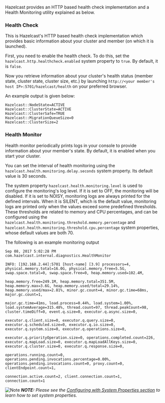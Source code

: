 Hazelcast provides an HTTP based health check implementation and a Health Monitoring utility explained as below.


### Health Check

This is Hazelcast's HTTP based health check implementation which provides basic information about your cluster and member (on which it is launched). 

First, you need to enable the health check. To do this, set the `hazelcast.http.healthcheck.enabled` system property to `true`. By default, it is `false`.

Now you retrieve information about your cluster's health status (member state, cluster state, cluster size, etc.) by launching `http://<your member's host IP>:5701/hazelcast/health` on your preferred browser.

An example output is given below:

```
Hazelcast::NodeState=ACTIVE
Hazelcast::ClusterState=ACTIVE
Hazelcast::ClusterSafe=TRUE
Hazelcast::MigrationQueueSize=0
Hazelcast::ClusterSize=2
```


### Health Monitor

Health monitor periodically prints logs in your console to provide information about your member's state. By default, it is enabled when you start your cluster.

You can set the interval of health monitoring using the `hazelcast.health.monitoring.delay.seconds` system property. Its default value is 30 seconds.

The system property `hazelcast.health.monitoring.level` is used to configure the monitoring's log level. If it is set to OFF, the monitoring will be disabled. If it is set to NOISY, monitoring logs are always printed for the defined intervals. When it is SILENT, which is the default value, monitoring logs are printed only when the values exceed some predefined thresholds. These thresholds are related to memory and CPU percentages, and can be configured using the `hazelcast.health.monitoring.threshold.memory.percentage` and `hazelcast.health.monitoring.threshold.cpu.percentage` system properties, whose default values are both 70.

The following is an example monitoring output


```
Sep 08, 2017 5:02:28 PM com.hazelcast.internal.diagnostics.HealthMonitor

INFO: [192.168.2.44]:5701 [host-name] [3.9] processors=4, physical.memory.total=16.0G, physical.memory.free=5.5G, swap.space.total=0, swap.space.free=0, heap.memory.used=102.4M, 

heap.memory.free=249.1M, heap.memory.total=351.5M, heap.memory.max=3.6G, heap.memory.used/total=29.14%, heap.memory.used/max=2.81%, minor.gc.count=4, minor.gc.time=68ms, major.gc.count=1, 

major.gc.time=41ms, load.process=0.44%, load.system=1.00%, load.systemAverage=315.48%, thread.count=97, thread.peakCount=98, cluster.timeDiff=0, event.q.size=0, executor.q.async.size=0, 

executor.q.client.size=0, executor.q.query.size=0, executor.q.scheduled.size=0, executor.q.io.size=0, executor.q.system.size=0, executor.q.operations.size=0, 

executor.q.priorityOperation.size=0, operations.completed.count=226, executor.q.mapLoad.size=0, executor.q.mapLoadAllKeys.size=0, executor.q.cluster.size=0, executor.q.response.size=0, 

operations.running.count=0, operations.pending.invocations.percentage=0.00%, operations.pending.invocations.count=0, proxy.count=0, clientEndpoint.count=1, 

connection.active.count=2, client.connection.count=1, connection.count=1
```


![Note](../../images/NoteSmall.jpg) ***NOTE:*** *Please see the [Configuring with System Properties section](/500_Understanding_Configuration/300_Configuring_with_System_Properties.md) to learn how to set system properties.*
